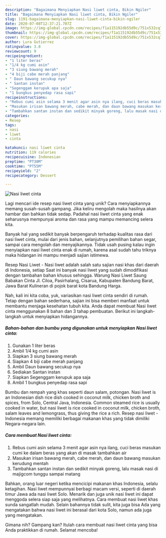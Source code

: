 ```yaml
---
description: "Bagaimana Menyiapkan Nasi liwet cinta, Bikin Ngiler"
title: "Bagaimana Menyiapkan Nasi liwet cinta, Bikin Ngiler"
slug: 1191-bagaimana-menyiapkan-nasi-liwet-cinta-bikin-ngiler
date: 2020-07-08T12:37:21.707Z
image: https://img-global.cpcdn.com/recipes/f1a115192db55d9c/751x532cq70/nasi-liwet-cinta-foto-resep-utama.jpg
thumbnail: https://img-global.cpcdn.com/recipes/f1a115192db55d9c/751x532cq70/nasi-liwet-cinta-foto-resep-utama.jpg
cover: https://img-global.cpcdn.com/recipes/f1a115192db55d9c/751x532cq70/nasi-liwet-cinta-foto-resep-utama.jpg
author: Lura Gutierrez
ratingvalue: 3.8
reviewcount: 9
recipeingredient:
- "1 liter beras"
- "1/4 kg cumi asin"
- "3 siung bawang merah"
- "4 biji cabe merah panjang"
- " Daun bawang secukup nya"
- " Santan instan"
- "Segenggam kerupuk apa saja"
- "1 bungkus penyedap rasa sapi"
recipeinstructions:
- "Rebus cumi asin selama 3 menit agar asin nya ilang, cuci beras masukan cumi ke dalam beras yang akan di masak tambahkan air"
- "Masukan irisan bawang merah, cabe merah, dan daun bawang masukan kerudung mentah"
- "Tambahkan santan instan dan sedikit minyak goreng, lalu masak nasi di majigcom tunggu sampai matang"
categories:
- Resep
tags:
- nasi
- liwet
- cinta

katakunci: nasi liwet cinta 
nutrition: 119 calories
recipecuisine: Indonesian
preptime: "PT30M"
cooktime: "PT55M"
recipeyield: "2"
recipecategory: Dessert

---
```



![Nasi liwet cinta](https://img-global.cpcdn.com/recipes/f1a115192db55d9c/751x532cq70/nasi-liwet-cinta-foto-resep-utama.jpg)

Lagi mencari ide resep nasi liwet cinta yang unik? Cara menyiapkannya memang susah-susah gampang. Jika keliru mengolah maka hasilnya akan hambar dan bahkan tidak sedap. Padahal nasi liwet cinta yang enak seharusnya mempunyai aroma dan rasa yang mampu memancing selera kita.

Banyak hal yang sedikit banyak berpengaruh terhadap kualitas rasa dari nasi liwet cinta, mulai dari jenis bahan, selanjutnya pemilihan bahan segar, sampai cara mengolah dan menyajikannya. Tidak usah pusing kalau ingin menyiapkan nasi liwet cinta enak di rumah, karena asal sudah tahu triknya maka hidangan ini mampu menjadi sajian istimewa.

Resep Nasi Liwet - Nasi liwet adalah salah satu sajian nasi khas dari daerah di Indonesia, setiap Saat ini banyak nasi liwet yang sudah dimodifikasi dengan tambahan bahan khusus sehingga. Warung Nasi Liwet Saung Babakan Cinta Jl. Ciloa, Pasirhalang, Cisarua, Kabupaten Bandung Barat, Jawa Barat Kulineran di pojok barat kota Bandung Harga.


Nah, kali ini kita coba, yuk, variasikan nasi liwet cinta sendiri di rumah. Tetap dengan bahan sederhana, sajian ini bisa memberi manfaat untuk membantu menjaga kesehatan tubuh kita. Anda dapat membuat Nasi liwet cinta menggunakan 8 bahan dan 3 tahap pembuatan. Berikut ini langkah-langkah untuk menyiapkan hidangannya.

<!--inarticleads1-->

##### Bahan-bahan dan bumbu yang digunakan untuk menyiapkan Nasi liwet cinta:

1. Gunakan 1 liter beras
1. Ambil 1/4 kg cumi asin
1. Siapkan 3 siung bawang merah
1. Siapkan 4 biji cabe merah panjang
1. Ambil  Daun bawang secukup nya
1. Sediakan  Santan instan
1. Siapkan Segenggam kerupuk apa saja
1. Ambil 1 bungkus penyedap rasa sapi


Bumbu dan rempah yang khas seperti daun salam, potongan. Nasi liwet is an Indonesian dish rice dish cooked in coconut milk, chicken broth and spices, from Solo, Central Java, Indonesia. Common steamed rice is usually cooked in water, but nasi liwet is rice cooked in coconut milk, chicken broth, salam leaves and lemongrass, thus giving the rice a rich. Resep nasi liwet - Indonesia memang memiliki berbagai makanan khas yang tidak dimiliki Negara-negara lain. 

<!--inarticleads2-->

##### Cara membuat Nasi liwet cinta:

1. Rebus cumi asin selama 3 menit agar asin nya ilang, cuci beras masukan cumi ke dalam beras yang akan di masak tambahkan air
1. Masukan irisan bawang merah, cabe merah, dan daun bawang masukan kerudung mentah
1. Tambahkan santan instan dan sedikit minyak goreng, lalu masak nasi di majigcom tunggu sampai matang


Bahkan, orang luar negeri ketika mencicipi makanan khas Indonesia, selalu ketagihan. Nasi liwet mempunnyai berbagi macam versi, seperti di daerah timur Jawa ada nasi liwet Solo. Menarik dan juga unik nasi liwet ini dapat menggoda selera siap saja yang melihatnya. Cara membuat nasi liwet khas sunda sangatlah mudah. Selain bahannya tidak sulit, kita juga bisa Ada yang mengatakan bahwa nasi liwet ini berasal dari kota Solo, namun ada juga yang mengatakan. 

Gimana nih? Gampang kan? Itulah cara membuat nasi liwet cinta yang bisa Anda praktikkan di rumah. Selamat mencoba!
